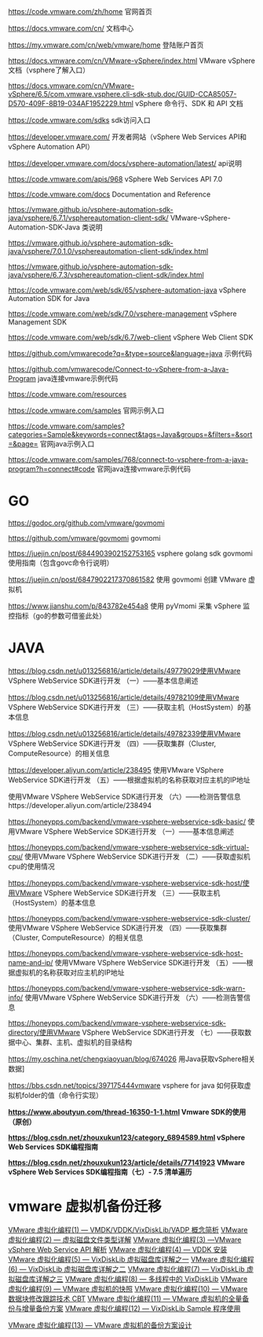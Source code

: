 https://code.vmware.com/zh/home 官网首页

https://docs.vmware.com/cn/  文档中心

https://my.vmware.com/cn/web/vmware/home  登陆账户首页

https://docs.vmware.com/cn/VMware-vSphere/index.html  VMware vSphere 文档（vsphere了解入口）



https://docs.vmware.com/cn/VMware-vSphere/6.5/com.vmware.vsphere.cli-sdk-stub.doc/GUID-CCA85057-D570-409F-8B19-034AF1952229.html    vSphere 命令行、SDK 和 API 文档

https://code.vmware.com/sdks  sdk访问入口



https://developer.vmware.com/ 开发者网站（vSphere Web Services API和vSphere Automation API）

https://developer.vmware.com/docs/vsphere-automation/latest/  api说明

https://code.vmware.com/apis/968   vSphere Web Services API 7.0

https://code.vmware.com/docs Documentation and Reference

https://vmware.github.io/vsphere-automation-sdk-java/vsphere/6.7.1/vsphereautomation-client-sdk/ VMware-vSphere-Automation-SDK-Java 类说明 

https://vmware.github.io/vsphere-automation-sdk-java/vsphere/7.0.1.0/vsphereautomation-client-sdk/index.html

https://vmware.github.io/vsphere-automation-sdk-java/vsphere/6.7.3/vsphereautomation-client-sdk/index.html



https://code.vmware.com/web/sdk/65/vsphere-automation-java    vSphere Automation SDK for Java

https://code.vmware.com/web/sdk/7.0/vsphere-management    vSphere Management SDK

https://code.vmware.com/web/sdk/6.7/web-client    vSphere Web Client SDK



https://github.com/vmwarecode?q=&type=source&language=java  示例代码

https://github.com/vmwarecode/Connect-to-vSphere-from-a-Java-Program  java连接vmware示例代码



https://code.vmware.com/resources

https://code.vmware.com/samples  官网示例入口

https://code.vmware.com/samples?categories=Sample&keywords=connect&tags=Java&groups=&filters=&sort=&page=  官网java示例入口

https://code.vmware.com/samples/768/connect-to-vsphere-from-a-java-program?h=connect#code   官网java连接vmware示例代码





# GO

https://godoc.org/github.com/vmware/govmomi 

https://github.com/vmware/govmomi    govmomi 

https://juejin.cn/post/6844903902152753165  vsphere golang sdk govmomi 使用指南（包含govc命令行说明）

https://juejin.cn/post/6847902217370861582  使用 govmomi 创建 VMware 虚拟机

https://www.jianshu.com/p/843782e454a8 使用 pyVmomi 采集 vSphere 监控指标（go的参数可借鉴此处）



# JAVA

https://blog.csdn.net/u013256816/article/details/49779029使用VMware VSphere WebService SDK进行开发 （一）——基本信息阐述

https://blog.csdn.net/u013256816/article/details/49782109使用VMware VSphere WebService SDK进行开发 （三）——获取主机（HostSystem）的基本信息

https://blog.csdn.net/u013256816/article/details/49782339使用VMware VSphere WebService SDK进行开发 （四）——获取集群（Cluster, ComputeResource）的相关信息

https://developer.aliyun.com/article/238495   使用VMware VSphere WebService SDK进行开发 （五）——根据虚拟机的名称获取对应主机的IP地址

使用VMware VSphere WebService SDK进行开发 （六）——检测告警信息https://developer.aliyun.com/article/238494



https://honeypps.com/backend/vmware-vsphere-webservice-sdk-basic/   使用VMware VSphere WebService SDK进行开发 （一）——基本信息阐述

https://honeypps.com/backend/vmware-vsphere-webservice-sdk-virtual-cpu/ 使用VMware VSphere WebService SDK进行开发 （二）——获取虚拟机cpu的使用情况

https://honeypps.com/backend/vmware-vsphere-webservice-sdk-host/使用VMware VSphere WebService SDK进行开发 （三）——获取主机（HostSystem）的基本信息

https://honeypps.com/backend/vmware-vsphere-webservice-sdk-cluster/ 使用VMware VSphere WebService SDK进行开发 （四）——获取集群（Cluster, ComputeResource）的相关信息

https://honeypps.com/backend/vmware-vsphere-webservice-sdk-host-name-and-ip/ 使用VMware VSphere WebService SDK进行开发 （五）——根据虚拟机的名称获取对应主机的IP地址

https://honeypps.com/backend/vmware-vsphere-webservice-sdk-warn-info/ 使用VMware VSphere WebService SDK进行开发 （六）——检测告警信息

https://honeypps.com/backend/vmware-vsphere-webservice-sdk-directory/使用VMware VSphere WebService SDK进行开发 （七）——获取数据中心、集群、主机、虚拟机的目录结构



https://my.oschina.net/chengxiaoyuan/blog/674026  用Java获取vSphere相关数据]

https://bbs.csdn.net/topics/397175444vmware  vsphere for java 如何获取虚拟机folder的值（命令行实现）



**https://www.aboutyun.com/thread-16350-1-1.html  Vmware SDK的使用（原创）**



**https://blog.csdn.net/zhouxukun123/category_6894589.html vSphere Web Services SDK编程指南**

**https://blog.csdn.net/zhouxukun123/article/details/77141923  VMware vSphere Web Services SDK编程指南（七）- 7.5 清单遍历**



# vmware 虚拟机备份迁移

[VMware 虚拟化编程(1) — VMDK/VDDK/VixDiskLib/VADP 概念简析](http://blog.csdn.net/jmilk/article/details/77927455) 
[VMware 虚拟化编程(2) — 虚拟磁盘文件类型详解](http://blog.csdn.net/jmilk/article/details/77854924) 
[VMware 虚拟化编程(3) —VMware vSphere Web Service API 解析](http://blog.csdn.net/jmilk/article/details/78233661) 
[VMware 虚拟化编程(4) — VDDK 安装](http://blog.csdn.net/jmilk/article/details/78237671) 
[VMware 虚拟化编程(5) — VixDiskLib 虚拟磁盘库详解之一](http://blog.csdn.net/jmilk/article/details/78238274) 
[VMware 虚拟化编程(6) — VixDiskLib 虚拟磁盘库详解之二](http://blog.csdn.net/jmilk/article/details/78240024) 
[VMware 虚拟化编程(7) — VixDiskLib 虚拟磁盘库详解之三](http://blog.csdn.net/jmilk/article/details/78246857) 
[VMware 虚拟化编程(8) — 多线程中的 VixDiskLib](http://blog.csdn.net/jmilk/article/details/78302280) 
[VMware 虚拟化编程(9) — VMware 虚拟机的快照](http://blog.csdn.net/jmilk/article/details/78304816) 
[VMware 虚拟化编程(10) — VMware 数据块修改跟踪技术 CBT](http://blog.csdn.net/Jmilk/article/details/78304869) 
[VMware 虚拟化编程(11) — VMware 虚拟机的全量备份与增量备份方案](http://blog.csdn.net/jmilk/article/details/78306851) 
[VMware 虚拟化编程(12) — VixDiskLib Sample 程序使用](http://blog.csdn.net/Jmilk/article/details/78309552)

[VMware 虚拟化编程(13) — VMware 虚拟机的备份方案设计](https://www.cnblogs.com/jmilkfan-fanguiju/p/10589799.html)